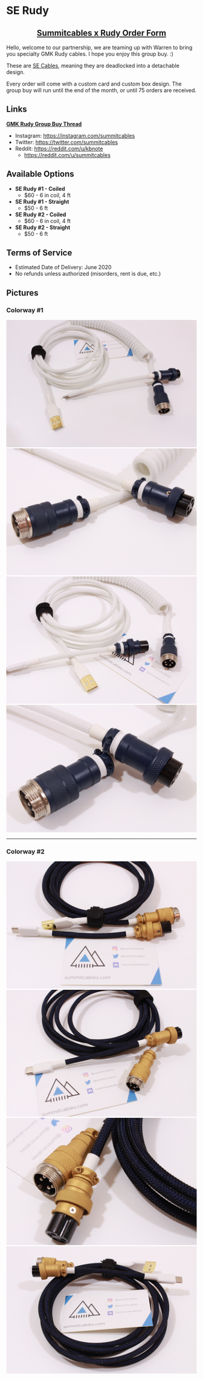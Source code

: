 # SE Rudy
<h2 align="center"><strong><a href="https://docs.google.com/forms/d/e/1FAIpQLSeo0QlcXQGZ04rbr2beCFjirvoV9oHu9fybxKgiN8Xw7g0GPg/viewform">Summitcables x Rudy Order Form</a></strong></h3>

Hello, welcome to our partnership, we are teaming up with Warren to bring you specialty GMK Rudy cables. I hope you enjoy this group buy. :)

These are [SE Cables](https://summitcables.com/#detachable), meaning they are deadlocked into a detachable design.

Every order will come with a custom card and custom box design. The group buy will run until the end of the month, or until 75 orders are received.

## Links
**[GMK Rudy Group Buy Thread](https://geekhack.org/index.php?topic=103621.msg2839291#msg2839291)**

* Instagram: <https://instagram.com/summitcables>
* Twitter: <https://twitter.com/summitcables>
* Reddit: <https://reddit.com/u/kbnote>
  * <https://reddit.com/u/summitcables>

## Available Options
* **SE Rudy #1 - Coiled**
  * $60 - 6 in coil, 4 ft
* **SE Rudy #1 - Straight**
  * $50 - 6 ft
* **SE Rudy #2 - Coiled**
  * $60 - 6 in coil, 4 ft
* **SE Rudy #2 - Straight**
  * $50 - 6 ft

## Terms of Service
* Estimated Date of Delivery: June 2020
* No refunds unless authorized (misorders, rent is due, etc.)

## Pictures
### Colorway #1
![](rudy/1_1.jpg)
![](rudy/1_2.jpg)
![](rudy/1_3.jpg)
![](rudy/1_4.jpg)

---

### Colorway #2
![](rudy/2_1.jpg)
![](rudy/2_2.jpg)
![](rudy/2_3.jpg)
![](rudy/2_4.jpg)